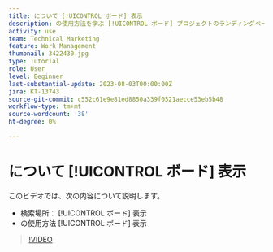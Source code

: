 ```yaml
---
title: について [!UICONTROL ボード] 表示
description: の使用方法を学ぶ [!UICONTROL ボード] プロジェクトのランディングページに表示します。
activity: use
team: Technical Marketing
feature: Work Management
thumbnail: 3422430.jpg
type: Tutorial
role: User
level: Beginner
last-substantial-update: 2023-08-03T00:00:00Z
jira: KT-13743
source-git-commit: c552c61e9e81ed8850a339f0521aecce53eb5b48
workflow-type: tm+mt
source-wordcount: '38'
ht-degree: 0%

---
```


# について [!UICONTROL ボード] 表示

このビデオでは、次の内容について説明します。

* 検索場所： [!UICONTROL ボード] 表示
* の使用方法 [!UICONTROL ボード] 表示


>[!VIDEO](https://video.tv.adobe.com/v/3422430/?quality=12&learn=on)
